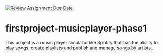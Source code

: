 [![Review Assignment Due Date](https://classroom.github.com/assets/deadline-readme-button-24ddc0f5d75046c5622901739e7c5dd533143b0c8e959d652212380cedb1ea36.svg)](https://classroom.github.com/a/wD1ppGde)
# firstproject-musicplayer-phase1

This project is a music player simulator like Spotify that has the ability to play songs, create playlists and publish and manage songs by artists..
